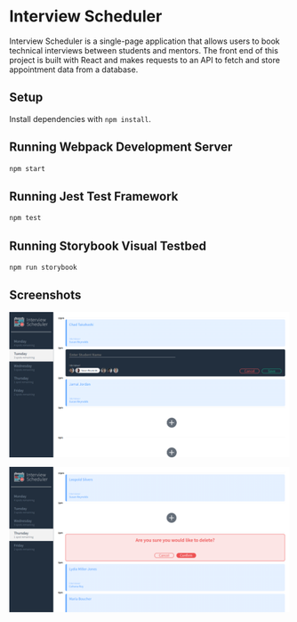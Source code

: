 # Interview Scheduler

Interview Scheduler is a single-page application that allows users to book technical interviews between students and mentors. The front end of this project is built with React and makes requests to an API to fetch and store appointment data from a database. 

## Setup

Install dependencies with `npm install`.

## Running Webpack Development Server

```sh
npm start
```

## Running Jest Test Framework

```sh
npm test
```

## Running Storybook Visual Testbed

```sh
npm run storybook
```

## Screenshots

!["Add an Appointment"](https://github.com/AndrewRBrown87/scheduler/blob/master/docs/appointment-add.png?raw=true)

!["Delete an Appointment"](https://github.com/AndrewRBrown87/scheduler/blob/master/docs/appointment-delete.png?raw=true)
